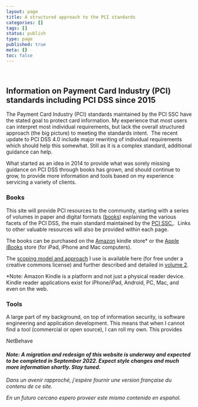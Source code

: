 ```yaml
---
layout: page
title: A structured approach to the PCI standards
categories: []
tags: []
status: publish
type: page
published: true
meta: {}
toc: false
---
```


 
## Information on Payment Card Industry (PCI) standards including PCI DSS since 2015

The Payment Card Industry (PCI) standards maintained by the PCI SSC have the stated goal to protect card information. 
My experience that most users can interpret most individual requirements, but lack the overall structured approach (the big picture) to meeting the standards intent. 
The recent update to PCI DSS 4.0 include major rewriting of individual requirements which should help this somewhat.
Still as it is a complex standard, additional guidance can help.

What started as an idea in 2014 to provide what was sorely missing guidance on PCI DSS through books has grown, and should continue to grow, to provide more information and tools based on my experience servicing a variety of clients.

### Books

This site will provide PCI resources to the community, starting with a series of volumes in paper and digital formats ([books](/book)) 
explaining the various facets of the PCI DSS, the main standard maintained by the 
[PCI SSC.](https://www.pcisecuritystandards.org/). 
Links to other valuable resources will also be provided within each page.

The books can be purchased on the 
[Amazon](https://www.amazon.com/Yves-B.-Desharnais/e/B012KZCNTI) kindle store* or the 
[Apple iBooks](https://itunes.apple.com/us/author/yves-b.-desharnais/id1089327373?mt=11) store (for iPad, iPhone and Mac computers). 

The 
[scoping model and approach](/pci-dss-scoping-model-and-approach) I use is available here (for free under a creative commons license) and further described and detailed in 
[volume 2](/book/volume-2-toc).

*Note: Amazon Kindle is a platform and not just a physical reader device. Kindle reader applications exist for iPhone/iPad, Android, PC, Mac, and even on the web.

<!--
### PCI DSS

For more on the PCI DSS, please start with the
[overview](/pci-dss-overview), which links to description of the intent (the objective) of the PCI DSS high-level requirements.

-->

### Tools

A large part of my background, on top of information security, is software engineering and application development. 
This means that when I cannot find a tool (commercial or open source), I can roll my own.
This provides

NetBehave

#### *Note: A migration and redesign of this website is underway and expected to be completed in September 2022. Expect style changes and much more information shortly. Stay tuned.*

*Dans un avenir rapproché, j'espère fournir une version française du contenu de ce site.*

*En un futuro cercano espero proveer este mismo contenido en español.*

